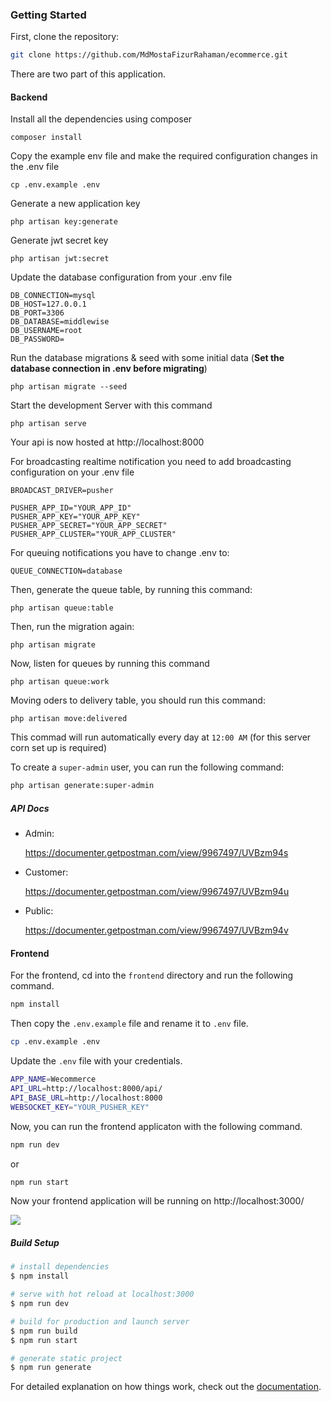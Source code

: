 ### Getting Started

First, clone the repository:

```bash
git clone https://github.com/MdMostaFizurRahaman/ecommerce.git
```

There are two part of this application.

#### Backend

Install all the dependencies using composer

    composer install

Copy the example env file and make the required configuration changes in the .env file

    cp .env.example .env

Generate a new application key

    php artisan key:generate

Generate jwt secret key

    php artisan jwt:secret

Update the database configuration from your .env file

    DB_CONNECTION=mysql
    DB_HOST=127.0.0.1
    DB_PORT=3306
    DB_DATABASE=middlewise
    DB_USERNAME=root
    DB_PASSWORD=

Run the database migrations & seed with some initial data (**Set the database connection in .env before migrating**)

    php artisan migrate --seed

Start the development Server with this command

    php artisan serve

Your api is now hosted at http://localhost:8000

For broadcasting realtime notification you need to add broadcasting configuration on your .env file

    BROADCAST_DRIVER=pusher

    PUSHER_APP_ID="YOUR_APP_ID"
    PUSHER_APP_KEY="YOUR_APP_KEY"
    PUSHER_APP_SECRET="YOUR_APP_SECRET"
    PUSHER_APP_CLUSTER="YOUR_APP_CLUSTER"

For queuing notifications you have to change .env to:

    QUEUE_CONNECTION=database

Then, generate the queue table, by running this command:

    php artisan queue:table

Then, run the migration again:

    php artisan migrate

Now, listen for queues by running this command

    php artisan queue:work

Moving oders to delivery table, you should run this command:

    php artisan move:delivered

This commad will run automatically every day at `12:00 AM` (for this server corn set up is required)

To create a `super-admin` user, you can run the following command:

```bash
php artisan generate:super-admin
```

##### API Docs

- Admin:

  https://documenter.getpostman.com/view/9967497/UVBzm94s

- Customer:

  https://documenter.getpostman.com/view/9967497/UVBzm94u

- Public:

  https://documenter.getpostman.com/view/9967497/UVBzm94v

#### Frontend

For the frontend, cd into the `frontend` directory and run the following command.

```bash
npm install
```

Then copy the `.env.example` file and rename it to `.env` file.

```bash
cp .env.example .env
```

Update the `.env` file with your credentials.

```bash
APP_NAME=Wecommerce
API_URL=http://localhost:8000/api/
API_BASE_URL=http://localhost:8000
WEBSOCKET_KEY="YOUR_PUSHER_KEY"
```

Now, you can run the frontend applicaton with the following command.

```bash
npm run dev
```

or

```bash
npm run start
```

Now your frontend application will be running on http://localhost:3000/

![](https://raw.githubusercontent.com/MdMostaFizurRahaman/ecommerce/main/screenshot.png)

##### Build Setup

```bash
# install dependencies
$ npm install

# serve with hot reload at localhost:3000
$ npm run dev

# build for production and launch server
$ npm run build
$ npm run start

# generate static project
$ npm run generate
```

For detailed explanation on how things work, check out the [documentation](https://nuxtjs.org).
